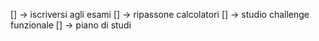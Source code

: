 [] -> iscriversi agli esami
[] -> ripassone calcolatori
[] -> studio challenge funzionale
[] -> piano di studi
